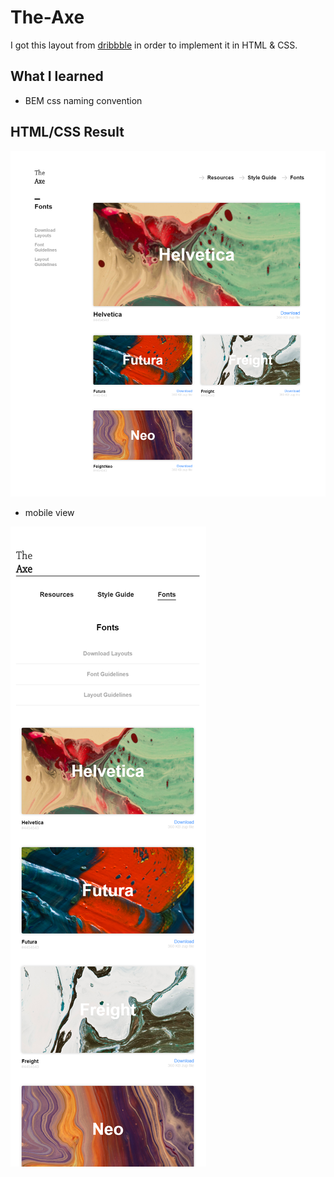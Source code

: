 # The-Axe


I got this layout from [dribbble](https://dribbble.com/shots/3821130-Layout-Download-Center-for-School-Newspaper/attachments/864036) in order to implement it in HTML & CSS.

## What I learned

- BEM css naming convention

## HTML/CSS Result

![](image/The-Axe-index.html.png)
- mobile view

![](image/m.The-Axe-index.html.png)




